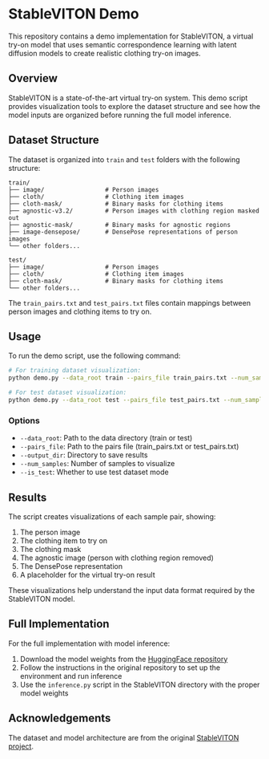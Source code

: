 # StableVITON Demo

This repository contains a demo implementation for StableVITON, a virtual try-on model that uses semantic correspondence learning with latent diffusion models to create realistic clothing try-on images.

## Overview

StableVITON is a state-of-the-art virtual try-on system. This demo script provides visualization tools to explore the dataset structure and see how the model inputs are organized before running the full model inference.

## Dataset Structure

The dataset is organized into `train` and `test` folders with the following structure:

```
train/
├── image/                 # Person images
├── cloth/                 # Clothing item images
├── cloth-mask/            # Binary masks for clothing items
├── agnostic-v3.2/         # Person images with clothing region masked out
├── agnostic-mask/         # Binary masks for agnostic regions
├── image-densepose/       # DensePose representations of person images
└── other folders...

test/
├── image/                 # Person images
├── cloth/                 # Clothing item images
├── cloth-mask/            # Binary masks for clothing items
└── other folders...
```

The `train_pairs.txt` and `test_pairs.txt` files contain mappings between person images and clothing items to try on.

## Usage

To run the demo script, use the following command:

```bash
# For training dataset visualization:
python demo.py --data_root train --pairs_file train_pairs.txt --num_samples 5

# For test dataset visualization:
python demo.py --data_root test --pairs_file test_pairs.txt --num_samples 5 --output_dir results_test
```

### Options

- `--data_root`: Path to the data directory (train or test)
- `--pairs_file`: Path to the pairs file (train_pairs.txt or test_pairs.txt)
- `--output_dir`: Directory to save results
- `--num_samples`: Number of samples to visualize
- `--is_test`: Whether to use test dataset mode

## Results

The script creates visualizations of each sample pair, showing:
1. The person image
2. The clothing item to try on
3. The clothing mask
4. The agnostic image (person with clothing region removed)
5. The DensePose representation
6. A placeholder for the virtual try-on result

These visualizations help understand the input data format required by the StableVITON model.

## Full Implementation

For the full implementation with model inference:

1. Download the model weights from the [HuggingFace repository](https://huggingface.co/rlawjdghek/StableVITON)
2. Follow the instructions in the original repository to set up the environment and run inference
3. Use the `inference.py` script in the StableVITON directory with the proper model weights

## Acknowledgements

The dataset and model architecture are from the original [StableVITON project](https://github.com/rlawjdghek/StableVITON). 